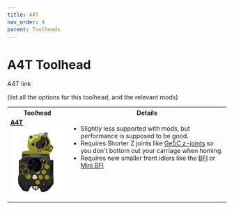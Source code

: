 ```yaml
---
title: A4T
nav_order: 4
parent: Toolheads
---
```


# A4T Toolhead

A4T link

(list all the options for this toolhead, and the relevant mods)



<table>
<tr><th>Toolhead</th><th>Details</th></tr>
<tr>
	<td valign=top><strong><a href="A4T.md">A4T<br>
	<img src="media/Toolheads/A4T/A4t.png" width=200></a></strong>
	</td>
	<td valign=top><ul><li>Slightly less supported with mods, but performance is supposed to be good.</li>
	<li>Requires Shorter Z joints like <a href="https://github.com/VoronDesign/VoronUsers/tree/main/printer_mods/hartk1213/Voron2.4_GE5C">Ge5C z-joints</a> so you don't bottom out your carriage when homing.</li>
		<li>Requires new smaller front idlers like the <a href="https://github.com/clee/VoronBFI">BFI</a> or <a href="https://github.com/DraftShift/StealthChanger/tree/main/UserMods/BT123/MiniBFI%20%2B%20MicroBFI">Mini BFI</a></li>
	</ul></td></tr>

  </table>
